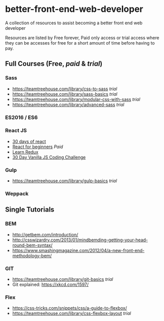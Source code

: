 # better-front-end-web-developer
A collection of resources to assist becoming a better front end web developer

Resources are listed by Free forever, Paid only access or trial access where they can be accesses for free for a short amount of time before having to pay.

## Full Courses (Free, *paid* & _trial_)

### Sass

- https://teamtreehouse.com/library/css-to-sass _trial_
- https://teamtreehouse.com/library/sass-basics _trial_
- https://teamtreehouse.com/library/modular-css-with-sass _trial_
- https://teamtreehouse.com/library/advanced-sass _trial_

### ES2016 / ES6



### React JS

- [30 days of react](https://www.fullstackreact.com/30-days-of-react/) 
- [React for beginners](https://reactforbeginners.com/) *Paid*
- [Learn Redux](https://learnredux.com/)
- [30 Day Vanilla JS Coding Challenge](https://javascript30.com/)

### Gulp

- https://teamtreehouse.com/library/gulp-basics _trial_

### Weppack


## Single Tutorials

### BEM
- http://getbem.com/introduction/
- http://csswizardry.com/2013/01/mindbemding-getting-your-head-round-bem-syntax/
- https://www.smashingmagazine.com/2012/04/a-new-front-end-methodology-bem/

### GIT

- https://teamtreehouse.com/library/git-basics _trial_
- Git explained: https://xkcd.com/1597/

### Flex

- https://css-tricks.com/snippets/css/a-guide-to-flexbox/
- https://teamtreehouse.com/library/css-flexbox-layout _trial_
